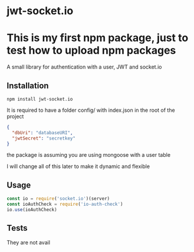# jwt-socket.io
This is my first npm package, just to test how to upload npm packages
=========

A small library for authentication with a user, JWT and socket.io

## Installation

  `npm install jwt-socket.io`
  
It is required to have a folder config/ 
with index.json in the root of the project

```json
{
  "dbUri": "databaseURI",
  "jwtSecret": "secretkey"
}

```

the package is assuming you are using mongoose with a user table

I will change all of this later to make it dynamic and flexible

## Usage

  ```javascript
  const io = require('socket.io')(server)
  const ioAuthCheck = require('io-auth-check')
  io.use(ioAuthCheck)
  ```


## Tests

  They are not avail
